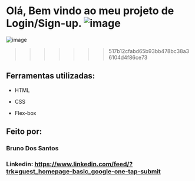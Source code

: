 Olá, Bem vindo ao meu projeto de Login/Sign-up.
![image](https://photos.app.goo.gl/WJY6SievPaQ28uCp7)
=======
![image](https://lh3.googleusercontent.com/pw/ADCreHfJhs8dMS5KKtXX3z5DMZRtM__XfimQaEzA3Dm9twK-s-bbFF7sc0HVGTuNIODfIQ5DEtDJWqj2R-rrVoF5KNfEiuMUFuV8Pabb15kWIWLj-5qt_1p1JvsNVU-eqA1G88PE3ZAwNazF-Iz442D8KUG1=w1325-h648-s-no?authuser=1)
>>>>>>> 517b12cfabd65b93bb478bc38a36104d4f86ce73

## Ferramentas utilizadas:

* HTML

* CSS

* Flex-box

## Feito por:

### Bruno Dos Santos

### Linkedin: https://www.linkedin.com/feed/?trk=guest_homepage-basic_google-one-tap-submit
